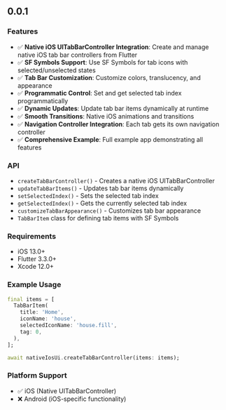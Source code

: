 ## 0.0.1

### Features
- ✅ **Native iOS UITabBarController Integration**: Create and manage native iOS tab bar controllers from Flutter
- ✅ **SF Symbols Support**: Use SF Symbols for tab icons with selected/unselected states
- ✅ **Tab Bar Customization**: Customize colors, translucency, and appearance
- ✅ **Programmatic Control**: Set and get selected tab index programmatically
- ✅ **Dynamic Updates**: Update tab bar items dynamically at runtime
- ✅ **Smooth Transitions**: Native iOS animations and transitions
- ✅ **Navigation Controller Integration**: Each tab gets its own navigation controller
- ✅ **Comprehensive Example**: Full example app demonstrating all features

### API
- `createTabBarController()` - Creates a native iOS UITabBarController
- `updateTabBarItems()` - Updates tab bar items dynamically
- `setSelectedIndex()` - Sets the selected tab index
- `getSelectedIndex()` - Gets the currently selected tab index
- `customizeTabBarAppearance()` - Customizes tab bar appearance
- `TabBarItem` class for defining tab items with SF Symbols

### Requirements
- iOS 13.0+
- Flutter 3.3.0+
- Xcode 12.0+

### Example Usage
```dart
final items = [
  TabBarItem(
    title: 'Home',
    iconName: 'house',
    selectedIconName: 'house.fill',
    tag: 0,
  ),
];

await nativeIosUi.createTabBarController(items: items);
```

### Platform Support
- ✅ iOS (Native UITabBarController)
- ❌ Android (iOS-specific functionality)
